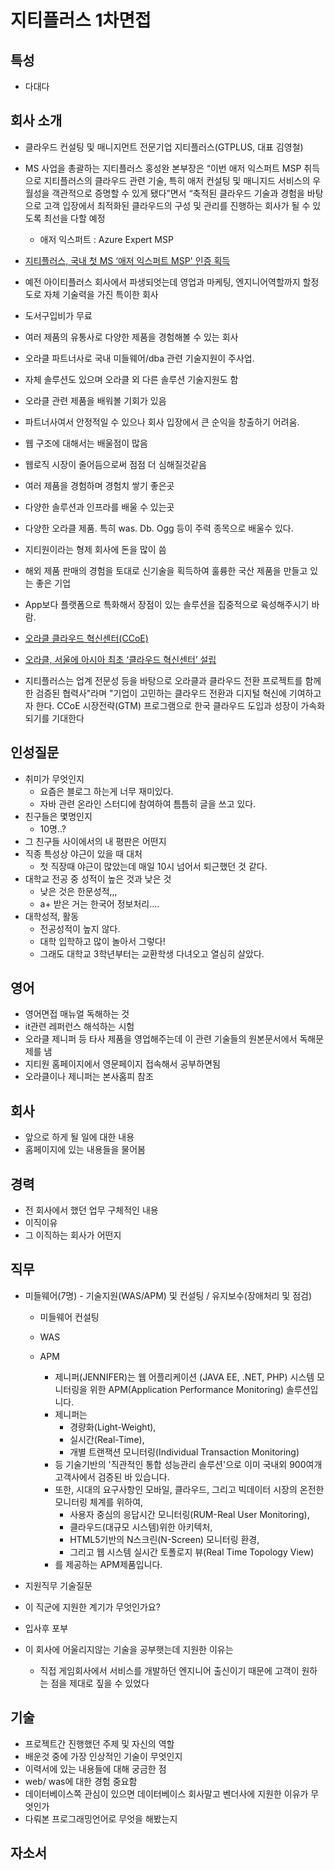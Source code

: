 # 지티플러스 1차면접

## 특성
- 다대다

## 회사 소개
- 클라우드 컨설팅 및 매니지먼트 전문기업 지티플러스(GTPLUS, 대표 김영철)

- MS 사업을 총괄하는 지티플러스 홍성완 본부장은 “이번 애저 익스퍼트 MSP 취득으로 지티플러스의 클라우드 관련 기술, 특히 애저 컨설팅 및 매니지드 서비스의 우월성을 객관적으로 증명할 수 있게 됐다”면서 “축적된 클라우드 기술과 경험을 바탕으로 고객 입장에서 최적화된 클라우드의 구성 및 관리를 진행하는 회사가 될 수 있도록 최선을 다할 예정
	- 애저 익스퍼트 : Azure Expert MSP
- [지티플러스, 국내 첫 MS ‘애저 익스퍼트 MSP' 인증 획득](https://news.joins.com/article/23224344)


- 예전 아이티플러스 회사에서 파생되엇는데 영업과 마케팅, 엔지니어역할까지 할정도로 자체 기술력을 가진 특이한 회사
- 도서구입비가 무료
- 여러 제품의 유통사로 다양한 제품을 경험해볼 수 있는 회사
- 오라클 파트너사로 국내 미들웨어/dba 관련 기술지원이 주사업. 
- 자체 솔루션도 있으며 오라클 외 다른 솔루션 기술지원도 함
- 오라클 관련 제품을 배워볼 기회가 있음
- 파트너사여서 안정적일 수 있으나 회사 입장에서 큰 순익을 창출하기 어려움.
- 웹 구조에 대해서는 배울점이 많음
- 웹로직 시장이 줄어듬으로써 점점 더 심해질것같음
- 여러 제품을 경험하며 경험치 쌓기 좋은곳
- 다양한 솔루션과 인프라를 배울 수 있는곳
- 다양한 오라클 제품. 특히 was. Db. Ogg 등이 주력 종목으로 배울수 있다.
-  지티원이라는 형제 회사에 돈을 많이 씀
- 해외 제품 판매의 경험을 토대로 신기술을 획득하여 훌륭한 국산 제품을 만들고 있는 좋은 기업
- App보다 플랫폼으로 특화해서 장점이 있는 솔루션을 집중적으로 육성해주시기 바람.
- [오라클 클라우드 혁신센터(CCoE)](https://www.econovill.com/news/articleView.html?idxno=510940)
- [오라클, 서울에 아시아 최초 ‘클라우드 혁신센터’ 설립](https://biz.chosun.com/site/data/html_dir/2019/11/12/2019111200970.html)
- 지티플러스는 업계 전문성 등을 바탕으로 오라클과 클라우드 전환 프로젝트를 함께 한 검증된 협력사"라며 "기업이 고민하는 클라우드 전환과 디지털 혁신에 기여하고자 한다. CCoE 시장전략(GTM) 프로그램으로 한국 클라우드 도입과 성장이 가속화되기를 기대한다


## 인성질문
- 취미가 무엇인지
	- 요즘은 블로그 하는게 너무 재미있다. 
    - 자바 관련 온라인 스터디에 참여하여 틈틈히 글을 쓰고 있다.
- 친구들은 몇명인지
	- 10명..?
- 그 친구들 사이에서의 내 평판은 어떤지
- 직종 특성상 야근이 있을 때 대처
	- 첫 직장때 야근이 많았는데 매일 10시 넘어서 퇴근했던 것 같다.
- 대학교 전공 중 성적이 높은 것과 낮은 것
	- 낮은 것은 한문성적,,,
    - a+ 받은 거는 한국어 정보처리....
- 대학성적, 활동
	- 전공성적이 높지 않다.
    - 대학 입학하고 많이 놀아서 그렇다!
    - 그래도 대학교 3학년부터는 교환학생 다녀오고 열심히 살았다.

## 영어
- 영어면접 매뉴얼 독해하는 것
- it관련 레퍼런스 해석하는 시험
- 오라클 제니퍼 등 타사 제품을 영업해주는데 이 관련 기술들의 원본문서에서 독해문제를 냄
- 지티원 홈페이지에서 영문페이지 접속해서 공부하면됨
- 오라클이나 제니퍼는 본사홈피 참조

## 회사
- 앞으로 하게 될 일에 대한 내용 
- 홈페이지에 있는 내용들을 물어봄

## 경력
- 전 회사에서 했던 업무 구체적인 내용 
- 이직이유
- 그 이직하는 회사가 어떤지

## 직무
- 미들웨어(7명) - 기술지원(WAS/APM) 및 컨설팅 / 유지보수(장애처리 및 점검)
	- 미들웨어 컨설팅
    
	- WAS
    
    
    - APM
    	- 제니퍼(JENNIFER)는 웹 어플리케이션 (JAVA EE, .NET, PHP) 시스템 모니터링을 위한 APM(Application Performance Monitoring) 솔루션입니다. 
        - 제니퍼는 
        	- 경량화(Light-Weight), 
        	- 실시간(Real-Time), 
            - 개별 트랜잭션 모니터링(Individual Transaction Monitoring)
        - 등 기술기반의 '직관적인 통합 성능관리 솔루션'으로 이미 국내외 900여개 고객사에서 검증된 바 있습니다. 
        - 또한, 시대의 요구사항인 모바일, 클라우드, 그리고 빅데이터 시장의 온전한 모니터링 체계를 위하여, 
        	- 사용자 중심의 응답시간 모니터링(RUM-Real User Monitoring), 
            - 클라우드(대규모 시스템)위한 아키텍처, 
            - HTML5기반의 N스크린(N-Screen) 모니터링 환경, 
            - 그리고 웹 시스템 실시간 토폴로지 뷰(Real Time Topology View)
        - 를 제공하는 APM제품입니다.
    
    
    
- 지원직무 기술질문
- 이 직군에 지원한 계기가 무엇인가요?
-  입사후 포부
- 이 회사에 어울리지않는 기술을 공부햇는데 지원한 이유는
	- 직접 게임회사에서 서비스를 개발하던 엔지니어 출신이기 때문에 고객이 원하는 점을 제대로 짚을 수 있었다

## 기술
- 프로젝트간 진행했던 주제 및 자신의 역할
- 배운것 중에 가장 인상적인 기술이 무엇인지
- 이력서에 있는 내용들에 대해 궁금한 점
- web/ was에 대한 경험 중요함
- 데이터베이스쪽 관심이 있으면 데이터베이스 회사말고 벤더사에 지원한 이유가 무엇인가 
- 다뤄본 프로그래밍언어로 무엇을 해봤는지




## 자소서
